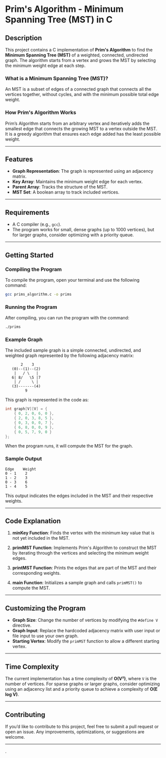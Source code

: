 


# Prim's Algorithm - Minimum Spanning Tree (MST) in C

## Description

This project contains a C implementation of **Prim's Algorithm** to find the **Minimum Spanning Tree (MST)** of a weighted, connected, undirected graph. The algorithm starts from a vertex and grows the MST by selecting the minimum weight edge at each step.

### What is a Minimum Spanning Tree (MST)?
An MST is a subset of edges of a connected graph that connects all the vertices together, without cycles, and with the minimum possible total edge weight.

### How Prim's Algorithm Works
Prim’s Algorithm starts from an arbitrary vertex and iteratively adds the smallest edge that connects the growing MST to a vertex outside the MST. It is a greedy algorithm that ensures each edge added has the least possible weight.

---

## Features

- **Graph Representation**: The graph is represented using an adjacency matrix.
- **Key Array**: Maintains the minimum weight edge for each vertex.
- **Parent Array**: Tracks the structure of the MST.
- **MST Set**: A boolean array to track included vertices.

---

## Requirements

- A C compiler (e.g., `gcc`).
- The program works for small, dense graphs (up to 1000 vertices), but for larger graphs, consider optimizing with a priority queue.

---

## Getting Started

### Compiling the Program

To compile the program, open your terminal and use the following command:

```bash
gcc prims_algorithm.c -o prims
```

### Running the Program

After compiling, you can run the program with the command:

```bash
./prims
```

### Example Graph

The included sample graph is a simple connected, undirected, and weighted graph represented by the following adjacency matrix:

```
       2    3
   (0)--(1)--(2)
    |   / \   |
   6| 8/   \5 |7
    | /     \ |
   (3)-------(4)
         9
```

This graph is represented in the code as:

```c
int graph[V][V] = { 
    { 0, 2, 0, 6, 0 }, 
    { 2, 0, 3, 8, 5 }, 
    { 0, 3, 0, 0, 7 }, 
    { 6, 8, 0, 0, 9 }, 
    { 0, 5, 7, 9, 0 } 
};
```

When the program runs, it will compute the MST for the graph.

### Sample Output

```
Edge    Weight
0 - 1    2 
1 - 2    3 
0 - 3    6 
1 - 4    5 
```

This output indicates the edges included in the MST and their respective weights.

---

## Code Explanation

1. **minKey Function**: 
   Finds the vertex with the minimum key value that is not yet included in the MST.

2. **primMST Function**: 
   Implements Prim's Algorithm to construct the MST by iterating through the vertices and selecting the minimum weight edges.

3. **printMST Function**: 
   Prints the edges that are part of the MST and their corresponding weights.

4. **main Function**: 
   Initializes a sample graph and calls `primMST()` to compute the MST.

---

## Customizing the Program

- **Graph Size**: Change the number of vertices by modifying the `#define V` directive.
- **Graph Input**: Replace the hardcoded adjacency matrix with user input or file input to use your own graph.
- **Starting Vertex**: Modify the `primMST` function to allow a different starting vertex.

---

## Time Complexity

The current implementation has a time complexity of **O(V²)**, where `V` is the number of vertices. For sparse graphs or larger graphs, consider optimizing using an adjacency list and a priority queue to achieve a complexity of **O(E log V)**.



---

## Contributing

If you’d like to contribute to this project, feel free to submit a pull request or open an issue. Any improvements, optimizations, or suggestions are welcome.

---
.